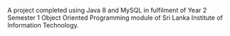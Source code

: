 A project completed using Java 8 and MySQL in fulfilment of Year 2 Semester 1 Object Oriented Programming module of Sri Lanka Institute of Information Technology.
